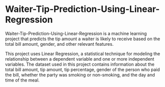 # Waiter-Tip-Prediction-Using-Linear-Regression

Waiter-Tip-Prediction-Using-Linear-Regression is a machine learning project that predicts the tip amount a waiter is likely to receive based on the total bill amount, gender, and other relevant features.

This project uses Linear Regression, a statistical technique for modeling the relationship between a dependent variable and one or more independent variables. The dataset used in this project contains information about the total bill amount, tip amount, tip percentage, gender of the person who paid the bill, whether the party was smoking or non-smoking, and the day and time of the meal.
